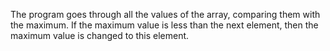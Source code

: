 The program goes through all the values ​​of the array, comparing them with the maximum. If the maximum value is less than the next element, then the maximum value is changed to this element.
